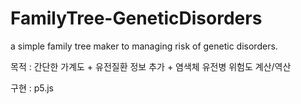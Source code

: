# FamilyTree-GeneticDisorders
a simple family tree maker to managing risk of genetic disorders.

목적 : 간단한 가계도 + 유전질환 정보 추가 + 염색체 유전병 위험도 계산/역산

구현 : p5.js

